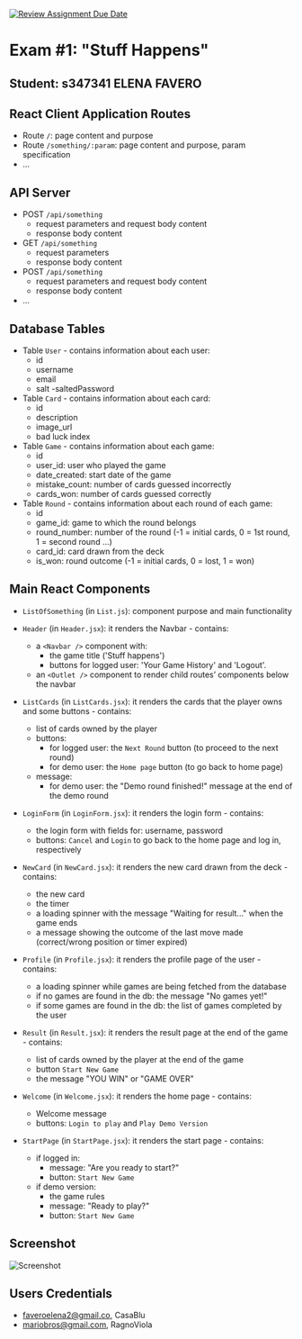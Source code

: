 [![Review Assignment Due Date](https://classroom.github.com/assets/deadline-readme-button-22041afd0340ce965d47ae6ef1cefeee28c7c493a6346c4f15d667ab976d596c.svg)](https://classroom.github.com/a/ArqHNgsV)
# Exam #1: "Stuff Happens"
## Student: s347341 ELENA FAVERO

## React Client Application Routes

- Route `/`: page content and purpose
- Route `/something/:param`: page content and purpose, param specification
- ...

## API Server

- POST `/api/something`
  - request parameters and request body content
  - response body content
- GET `/api/something`
  - request parameters
  - response body content
- POST `/api/something`
  - request parameters and request body content
  - response body content
- ...

## Database Tables

- Table `User` - contains information about each user:
  - id
  - username
  - email
  - salt
  -saltedPassword 
- Table `Card` - contains information about each card:
  - id
  - description
  - image_url
  - bad luck index 
- Table `Game` - contains information about each game:
  - id
  - user_id: user who played the game
  - date_created: start date of the game
  - mistake_count: number of cards guessed incorrectly
  - cards_won: number of cards guessed correctly
- Table `Round` - contains information about each round of each game:
  - id
  - game_id: game to which the round belongs
  - round_number: number of the round (-1 = initial cards, 0 = 1st round, 1 = second round ...)
  - card_id: card drawn from the deck
  - is_won: round outcome (-1 = initial cards, 0 = lost, 1 = won)


## Main React Components

- `ListOfSomething` (in `List.js`): component purpose and main functionality

- `Header` (in `Header.jsx`): it renders the Navbar - contains:
  - a `<Navbar />` component with: 
    - the game title ('Stuff happens')
    - buttons for logged user: 'Your Game History' and 'Logout'.
  - an `<Outlet />` component to render child routes’ components below the navbar

- `ListCards` (in `ListCards.jsx`): it renders the cards that the player owns and some buttons - contains:
  - list of cards owned by the player
  - buttons:
    - for logged user: the `Next Round` button (to proceed to the next round)
    - for demo user: the `Home page` button (to go back to home page)
  - message:
    - for demo user: the "Demo round finished!" message at the end of the demo round

- `LoginForm` (in `LoginForm.jsx`): it renders the login form - contains:
  - the login form with fields for: username, password
  - buttons: `Cancel` and `Login` to go back to the home page and log in, respectively

- `NewCard` (in `NewCard.jsx`): it renders the new card drawn from the deck - contains:
  - the new card
  - the timer
  - a loading spinner with the message "Waiting for result..." when the game ends
  - a message showing the outcome of the last move made (correct/wrong position or timer expired)

- `Profile` (in `Profile.jsx`): it renders the profile page of the user - contains:
  - a loading spinner while games are being fetched from the database
  - if no games are found in the db: the message "No games yet!" 
  - if some games are found in the db: the list of games completed by the user

- `Result` (in `Result.jsx`): it renders the result page at the end of the game - contains:
  - list of cards owned by the player at the end of the game
  - button `Start New Game` 
  - the message "YOU WIN" or "GAME OVER"

- `Welcome` (in `Welcome.jsx`): it renders the home page - contains:
  - Welcome message
  - buttons: `Login to play` and `Play Demo Version`

- `StartPage` (in `StartPage.jsx`): it renders the start page - contains:
  - if logged in:
    - message: "Are you ready to start?"
    - button: `Start New Game`
  - if demo version:
    - the game rules
    - message: "Ready to play?"
    - button: `Start New Game`





## Screenshot

![Screenshot](./img/screenshot.jpg)

## Users Credentials

- faveroelena2@gmail.co, CasaBlu
- mariobros@gmail.com, RagnoViola
